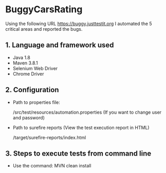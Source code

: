 # BuggyCarsRating
Using the following URL https://buggy.justtestit.org  I automated the 5 critical areas and reported the bugs.

## 1. Language and framework used

   - Java 1.8
   - Maven 3.8.1
   - Selenium Web Driver
   - Chrome Driver

## 2. Configuration

 - Path to properties file:
 
    /src/test/resources/automation.properties (If you want to change user and password)
    
 - Path to surefire reports (View the test execution report in HTML)
  
    /target/surefire-reports/index.html

## 3. Steps to execute tests from command line

 - Use the command: MVN clean install


